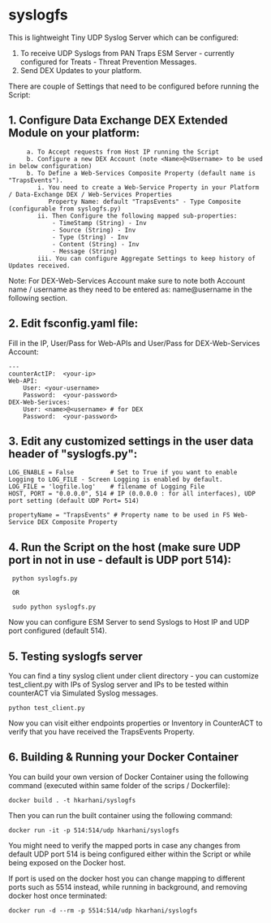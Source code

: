 # syslogfs 

This is lightweight Tiny UDP Syslog Server which can be configured:
  1. To receive UDP Syslogs from PAN Traps ESM Server - currently configured for Treats - Threat Prevention Messages. 
  2. Send DEX Updates to your platform.   

There are couple of Settings that need to be configured before running the Script: 

## 1. Configure Data Exchange DEX Extended Module on your platform:

```
     a. To Accept requests from Host IP running the Script
     b. Configure a new DEX Account (note <Name>@<Username> to be used in below configuration)
     b. To Define a Web-Services Composite Property (default name is "TrapsEvents"). 
        i. You need to create a Web-Service Property in your Platform / Data-Exchange DEX / Web-Services Properties 
           Property Name: default "TrapsEvents" - Type Composite (configurable from syslogfs.py)
        ii. Then Configure the following mapped sub-properties: 
			- TimeStamp (String) - Inv 
			- Source (String) - Inv 
			- Type (String) - Inv 
			- Content (String) - Inv 
			- Message (String) 
		iii. You can configure Aggregate Settings to keep history of Updates received. 
```

Note: For DEX-Web-Services Account make sure to note both Account name / username as they need to be entered as: name@username in the following section. 

## 2. Edit fsconfig.yaml file: 

Fill in the IP, User/Pass for Web-APIs and User/Pass for DEX-Web-Services Account: 

```
---
counterActIP:  <your-ip>
Web-API: 
    User: <your-username>
    Password:  <your-password>
DEX-Web-Serivces: 
    User: <name>@<username> # for DEX
    Password:  <your-password>
```
## 3. Edit any customized settings in the user data header of "syslogfs.py":

 ```
LOG_ENABLE = False          # Set to True if you want to enable Logging to LOG_FILE - Screen Logging is enabled by default.  
LOG_FILE = 'logfile.log'    # filename of Logging File 
HOST, PORT = "0.0.0.0", 514 # IP (0.0.0.0 : for all interfaces), UDP port setting (default UDP Port= 514)

propertyName = "TrapsEvents" # Property name to be used in FS Web-Service DEX Composite Property 

```

## 4. Run the Script on the host (make sure UDP port in not in use - default is UDP port 514):

```
 python syslogfs.py 

 OR

 sudo python syslogfs.py 
```

Now you can configure ESM Server to send Syslogs to Host IP and UDP port configured (default 514). 

## 5. Testing syslogfs server

You can find a tiny syslog client under client directory - you can customize test_client.py with IPs of Syslog server and IPs to be tested within counterACT via Simulated Syslog messages. 

```
python test_client.py 
```

Now you can visit either endpoints properties or Inventory in CounterACT to verify that you have received the TrapsEvents Property. 

## 6. Building & Running your Docker Container 

You can build your own version of Docker Container using the following command (executed within same folder of the scrips / Dockerfile):

```
docker build . -t hkarhani/syslogfs 
```

Then you can run the built container using the following command:

```
docker run -it -p 514:514/udp hkarhani/syslogfs
``` 

You might need to verify the mapped ports in case any changes from default UDP port 514 is being configured either within the Script or while being exposed on the Docker host. 

If port is used on the docker host you can change mapping to different ports such as 5514 instead, while running in background, and removing docker host once terminated: 

```
docker run -d --rm -p 5514:514/udp hkarhani/syslogfs
``` 


